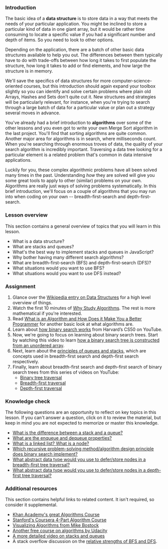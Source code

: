 ### Introduction

The basic idea of a **data structure** is to store data in a way that meets the needs of your particular application. You might be inclined to store a particular kind of data in one giant array, but it would be rather time consuming to locate a specific value if you had a significant number and depth of items. So you need to look to other options.

Depending on the application, there are a batch of other basic data structures available to help you out. The differences between them typically have to do with trade-offs between how long it takes to first populate the structure, how long it takes to add or find elements, and how large the structure is in memory.

We'll save the specifics of data structures for more computer-science-oriented courses, but this introduction should again expand your toolbox slightly so you can identify and solve certain problems where plain old Arrays, Hashes and Sets don't quite cut it. New structures and strategies will be particularly relevant, for instance, when you're trying to search through a large batch of data for a particular value or plan out a strategy several moves in advance.

You've already had a brief introduction to **algorithms** over some of the other lessons and you even got to write your own Merge Sort algorithm in the last project. You'll find that sorting algorithms are quite common. Another major area for algorithms is in search, where milliseconds count. When you're searching through enormous troves of data, the quality of your search algorithm is incredibly important. Traversing a data tree looking for a particular element is a related problem that's common in data intensive applications.

Luckily for you, these complex algorithmic problems have all been solved many times in the past. Understanding *how* they are solved will give you some great tools to apply to other (similar) problems on your own. Algorithms are really just ways of solving problems systematically. In this brief introduction, we'll focus on a couple of algorithms that you may run into when coding on your own -- breadth-first-search and depth-first-search.

### Lesson overview

This section contains a general overview of topics that you will learn in this lesson.

- What is a data structure?
- What are stacks and queues?
- What's the best way to implement stacks and queues in JavaScript?
- Why bother having many different search algorithms?
- What are breadth-first-search (BFS) and depth-first-search (DFS)?
- What situations would you want to use BFS?
- What situations would you want to use DFS instead?

### Assignment

<div class="lesson-content__panel" markdown="1">

  1. Glance over the [Wikipedia entry on Data Structures](http://en.wikipedia.org/wiki/Data_structure) for a high level overview of things.
  1. Watch the first 10 minutes of [Why Study Algorithms](https://www.youtube.com/watch?v=u2TwK3fED8A). The rest is more mathematical if you're interested.
  1. Read [What is an Algorithm and How Does it Make You a Better Programmer](https://web.archive.org/web/20231223233808/http://blog.thefirehoseproject.com/posts/what-is-an-algorithm/) for another basic look at what algorithms are.
  1. Learn about [how binary search works](https://www.youtube.com/watch?v=T98PIp4omUA) from Harvard’s CS50 on YouTube.
  1. Now, we're going to focus on learning about binary search trees.  Start by watching this video to learn [how a binary search tree is constructed from an unordered array](https://www.youtube.com/watch?v=FvdPo8PBQtc).
  1. Next, learn about the [principles of queues and stacks](https://www.youtube.com/watch?v=6QS_Cup1YoI), which are concepts used in breadth-first search and depth-first search respectively.
  1. Finally, learn about breadth-first search and depth-first search of binary search trees from this series of videos on YouTube:
     - [Binary tree traversal](https://www.youtube.com/watch?v=9RHO6jU--GU)
     - [Breadth-first traversal](https://www.youtube.com/watch?v=86g8jAQug04)
     - [Depth-first traversal](https://www.youtube.com/watch?v=gm8DUJJhmY4)

</div>

### Knowledge check

The following questions are an opportunity to reflect on key topics in this lesson. If you can't answer a question, click on it to review the material, but keep in mind you are not expected to memorize or master this knowledge.

- [What is the difference between a stack and a queue?](https://www.youtube.com/watch?v=6QS_Cup1YoI)
- [What are the enqueue and dequeue properties?](https://web.archive.org/web/20231223233808/http://blog.thefirehoseproject.com/posts/what-is-an-algorithm/)
- [What is a linked list? What is a node?](https://en.wikipedia.org/wiki/Data_structure#Examples)
- [Which recursive problem-solving method/algorithm design principle does binary search implement?](https://youtu.be/T98PIp4omUA?t=20)
- [What abstract data type would you use to defer/store nodes in a breadth-first tree traversal?](https://youtu.be/86g8jAQug04?t=103)
- [What abstract data type would you use to defer/store nodes in a depth-first tree traversal?](https://youtu.be/gm8DUJJhmY4?t=499)

### Additional resources

This section contains helpful links to related content. It isn't required, so consider it supplemental.

- [Khan Academy's great Algorithms Course](https://www.khanacademy.org/computing/computer-science/algorithms)
- [Stanford's Coursera 4-Part Algorithm Course](https://www.coursera.org/specializations/algorithms)
- [Visualizing Algorithms from Mike Bostock](http://bost.ocks.org/mike/algorithms/)
- [Another free course on algorithms by Udacity](https://www.udacity.com/course/intro-to-algorithms--cs215)
- [A more detailed video on stacks and queues](https://www.youtube.com/watch?v=idrrIMXXeHM)
- A stack overflow discussion on the [relative strengths of BFS and DFS](https://stackoverflow.com/questions/3332947/what-are-the-practical-factors-to-consider-when-choosing-between-depth-first-sea).
